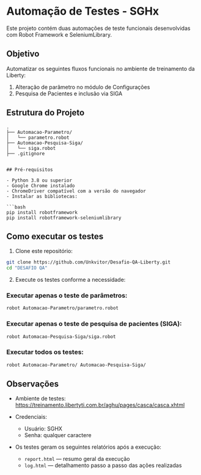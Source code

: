 # Automação de Testes - SGHx

Este projeto contém duas automações de teste funcionais desenvolvidas com Robot Framework e SeleniumLibrary.

## Objetivo

Automatizar os seguintes fluxos funcionais no ambiente de treinamento da Liberty:

1. Alteração de parâmetro no módulo de Configurações
2. Pesquisa de Pacientes e inclusão via SIGA

## Estrutura do Projeto

```
.
├── Automacao-Parametro/
│   └── parametro.robot
├── Automacao-Pesquisa-Siga/
│   └── siga.robot
├── .gitignore


## Pré-requisitos

- Python 3.8 ou superior
- Google Chrome instalado
- ChromeDriver compatível com a versão do navegador
- Instalar as bibliotecas:

```bash
pip install robotframework
pip install robotframework-seleniumlibrary
```

## Como executar os testes

1. Clone este repositório:

```bash
git clone https://github.com/Unkvitor/Desafio-QA-Liberty.git
cd "DESAFIO QA"
```

2. Execute os testes conforme a necessidade:

### Executar apenas o teste de parâmetros:
```bash
robot Automacao-Parametro/parametro.robot
```

### Executar apenas o teste de pesquisa de pacientes (SIGA):
```bash
robot Automacao-Pesquisa-Siga/siga.robot
```

### Executar todos os testes:
```bash
robot Automacao-Parametro/ Automacao-Pesquisa-Siga/
```

## Observações

- Ambiente de testes:
  https://treinamento.libertyti.com.br/aghu/pages/casca/casca.xhtml

- Credenciais:
  - Usuário: SGHX
  - Senha: qualquer caractere

- Os testes geram os seguintes relatórios após a execução:
  - `report.html` — resumo geral da execução
  - `log.html` — detalhamento passo a passo das ações realizadas
